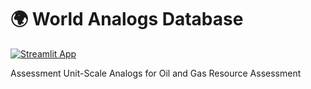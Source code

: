 
# 🌍 World Analogs Database

[![Streamlit App](https://static.streamlit.io/badges/streamlit_badge_black_white.svg)](https://share.streamlit.io/YOUR_USERNAME/world-analogs-streamlit/main/streamlit_app.py)

Assessment Unit-Scale Analogs for Oil and Gas Resource Assessment

